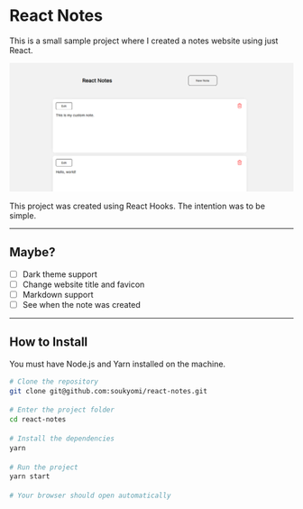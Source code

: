 # React Notes
This is a small sample project where I created a notes website using just React.

![React Notes](./.github/screenshot.png)

This project was created using React Hooks. The intention was to be simple.

---

## Maybe?
- [ ] Dark theme support
- [ ] Change website title and favicon
- [ ] Markdown support
- [ ] See when the note was created

---

## How to Install

You must have Node.js and Yarn installed on the machine.

```sh
# Clone the repository
git clone git@github.com:soukyomi/react-notes.git

# Enter the project folder
cd react-notes

# Install the dependencies
yarn

# Run the project
yarn start

# Your browser should open automatically
```
